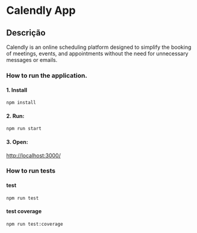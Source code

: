 # Calendly App

## Descrição

Calendly is an online scheduling platform designed to simplify the booking of meetings, events, and appointments without the need for unnecessary messages or emails.

### How to run the application.

#### 1. Install

    npm install

#### 2. Run:

    npm run start

#### 3. Open:

[http://localhost:3000/](http://localhost:3000/)

### How to run tests

#### test

    npm run test

#### test coverage

    npm run test:coverage